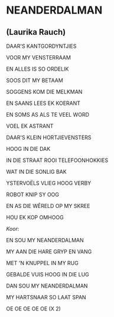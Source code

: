 # NEANDERDALMAN
## (Laurika Rauch)

DAAR'S KANTGORDYNTJIES

VOOR MY VENSTERRAAM

EN ALLES IS SO ORDELIK

SOOS DIT MY BETAAM

SOGGENS KOM DIE MELKMAN

EN SAANS LEES EK KOERANT

EN SOMS AS ALS TE VEEL WORD

VOEL EK ASTRANT

DAAR'S KLEIN HORTJIEVENSTERS

HOOG IN DIE DAK

IN DIE STRAAT ROOI TELEFOONHOKKIES

WAT IN DIE SONLIG BAK

YSTERVOËLS VLIEG HOOG VERBY

ROBOT KNIP SY OOG

EN AS DIE WÊRELD OP MY SKREE

HOU EK KOP OMHOOG


_Koor:_

EN SOU MY NEANDERDALMAN

MY AAN DIE HARE GRYP EN VANG

MET 'N KNUPPEL IN MY RUG

GEBALDE VUIS HOOG IN DIE LUG

DAN SOU MY NEANDERDALMAN

MY HARTSNAAR SO LAAT SPAN

OE OE OE OE OE (X 2)

